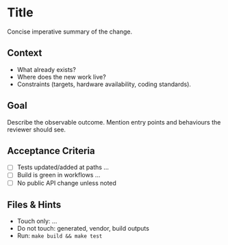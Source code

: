 # Title
Concise imperative summary of the change.

## Context
- What already exists?
- Where does the new work live?
- Constraints (targets, hardware availability, coding standards).

## Goal
Describe the observable outcome. Mention entry points and behaviours the
reviewer should see.

## Acceptance Criteria
- [ ] Tests updated/added at paths …
- [ ] Build is green in workflows …
- [ ] No public API change unless noted

## Files & Hints
- Touch only: …
- Do not touch: generated, vendor, build outputs
- Run: `make build && make test`
